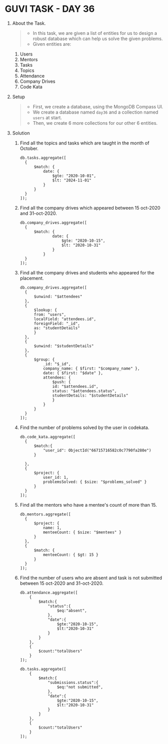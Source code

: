 # GUVI TASK - DAY 36

1.  About the Task.

    > - In this task, we are given a list of entities for us to design a robust database which can help us solve the given problems.
    > - Given entities are:

    1. Users
    2. Mentors
    3. Tasks
    4. Topics
    5. Attendance
    6. Company Drives
    7. Code Kata

2.  Setup

    > - First, we create a database, using the MongoDB Compass UI.
    > - We create a database named `day36` and a collection named `users` at start.
    > - Then, we create 6 more collections for our other 6 entities.

3.  Solution

    1.  Find all the topics and tasks which are taught in the month of October.

        ```
        db.tasks.aggregate([
          {
              $match: {
                  date: {
                      $gte: "2020-10-01",
                      $lt: "2024-11-01"
                  }
              }
          }
        ]);
        ```

    2.  Find all the company drives which appeared between 15 oct-2020 and 31-oct-2020.

        ```
        db.company_drives.aggregate([
          {
              $match: {
                      date: {
                          $gte: "2020-10-15",
                          $lt: "2020-10-31"
                      }
                  }
          }
        ]);
        ```

    3.  Find all the company drives and students who appeared for the placement.

        ```
        db.company_drives.aggregate([
          {
              $unwind: "$attendees"
          },
          {
              $lookup: {
              from: "users",
              localField: "attendees.id",
              foreignField: "_id",
              as: "studentDetails"
              }
          },
          {
              $unwind: "$studentDetails"
          },
          {
              $group: {
                  _id: "$_id",
                  company_name: { $first: "$company_name" },
                  date: { $first: "$date" },
                  attendees: {
                      $push: {
                      id: "$attendees.id",
                      status: "$attendees.status",
                      studentDetails: "$studentDetails"
                      }
                  }
              }
          }
        ]);
        ```

    4.  Find the number of problems solved by the user in codekata.

        ```
        db.code_kata.aggregate([
          {
              $match:{
                  "user_id": ObjectId("66715716582c0c7790fa280e")
              }

          },
          {
              $project: {
                  user_id: 1,
                  problemsSolved: { $size: "$problems_solved" }
              }
          }
        ]);
        ```

    5.  Find all the mentors who have a mentee's count of more than 15.

        ```
        db.mentors.aggregate([
          {
              $project: {
                  name: 1,
                  menteeCount: { $size: "$mentees" }
              }
          },
          {
              $match: {
                  menteeCount: { $gt: 15 }
              }
          }
        ]);
        ```

    6.  Find the number of users who are absent and task is not submitted between 15 oct-2020 and 31-oct-2020.

      
        ```
        db.attendance.aggregate([
            {
                $match:{
                    "status":{
                        $eq:"absent",
                    },
                    "date":{
                        $gte:"2020-10-15",
                        $lt:"2020-10-31"
                    }
                }
            },
            {
                $count:"totalUsers"
            }
        ]);

        db.tasks.aggregate([
            {
                $match:{
                    "submissions.status":{
                        $eq:"not submitted",
                    },
                    "date":{
                        $gte:"2020-10-15",
                        $lt:"2020-10-31"
                    }
                }
            },
            {
                $count:"totalUsers"
            }
        ]);
         ```
      
